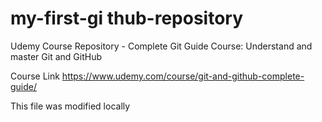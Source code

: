 # my-first-gi thub-repository
Udemy Course Repository - Complete Git Guide Course: Understand and master Git and GitHub

Course Link
https://www.udemy.com/course/git-and-github-complete-guide/

This file was modified locally
